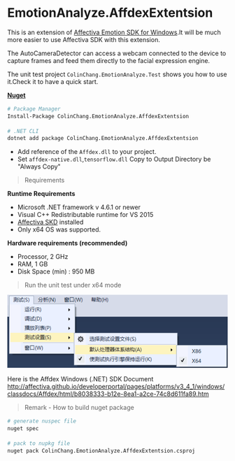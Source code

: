# EmotionAnalyze.AffdexExtentsion

This is an extension of [Affectiva Emotion SDK for Windows](https://knowledge.affectiva.com/docs/analyze-the-camera-stream).It will be much more easier to use Affectiva SDK with this extension.

The AutoCameraDetector can access a webcam connected to the device to capture frames and feed them directly to the facial expression engine.

The unit test project `ColinChang.EmotionAnalyze.Test` shows you how to use it.Check it to have a quick start.

**[Nuget](https://www.nuget.org/packages/ColinChang.EmotionAnalyze.AffdexExtentsion/)**
```sh
# Package Manager
Install-Package ColinChang.EmotionAnalyze.AffdexExtentsion

# .NET CLI
dotnet add package ColinChang.EmotionAnalyze.AffdexExtentsion
```

* Add reference of the `Affdex.dll` to your project. 
* Set `affdex-native.dll`,`tensorflow.dll` Copy to Output Directory be "Always Copy"

>Requirements

**Runtime Requirements**

* Microsoft .NET framework v 4.6.1 or newer
* Visual C++ Redistributable runtime for VS 2015
* [Affectiva SKD](https://knowledge.affectiva.com/docs/getting-started-with-the-emotion-sdk-for-windows#section-1-download-and-run-the-sdk-installer) installed
* Only x64 OS was supported. 

**Hardware requirements (recommended)**
* Processor, 2 GHz
* RAM, 1 GB
* Disk Space (min) : 950 MB

> Run the unit test under x64 mode

![test x64](testx64.png)

Here is the Affdex Windows (.NET) SDK Document
http://affectiva.github.io/developerportal/pages/platforms/v3_4_1/windows/classdocs/Affdex/html/b8038333-b12e-8ea1-a2ce-74c8d611fa89.htm

> Remark - How to build nuget package
```sh
# generate nuspec file
nuget spec

# pack to nupkg file
nuget pack ColinChang.EmotionAnalyze.AffdexExtentsion.csproj
```
